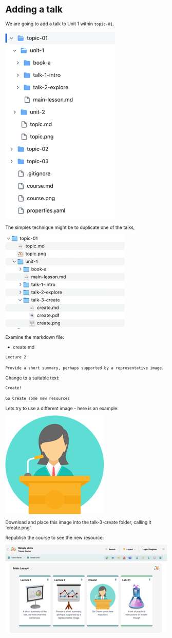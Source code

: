 # Adding a talk

We are going to add a talk to Unit 1 within `topic-01.`

![file-structure](img/x10.png)

The simples technique might be to duplicate one of the talks, 

![](img/x11.png)

Examine the markdown file:

- create.md

~~~markdown
Lecture 2

Provide a short summary, perhaps supported by a representative image.
~~~

Change to a suitable text:

~~~markdown
Create!

Go Create some new resources
~~~

Lets try to use a different image - here is an example:

![png](img/x20.png)

Download and place this image into the talk-3-create folder, calling it 'create.png'.

Republish the course to see the new resource:

![](img/x12.png)
